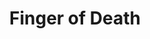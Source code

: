 ---
title: "Finger of Death"
index: "finger-of-death"
permalink: /spells/finger-of-death/
tags:
  - Spell
  - 7th Level
  - Necromancy
  - Damage
  - Necrotic
available_for:
  - Sorcerer
  - Warlock
  - Wizard
level: "7th Level"
school: "Necromancy"
range: "60 ft"
comp:
  - V
  - S
attack: "CON Save"
effect: "Necrotic"
description: |
  You send negative energy coursing through a creature that you can see within range, causing it searing pain. The target must make a constitution saving throw. It takes 7d8 + 30 necrotic damage on a failed save, or half as much damage on a successful one.

  A humanoid killed by this spell rises at the start of your next turn as a zombie that is permanently under your command, following your verbal orders to the best of its ability.
excerpt: "You send negative energy coursing through a creature that you can see within range, causing it searing pain."
source: "Basic Rules"
---
